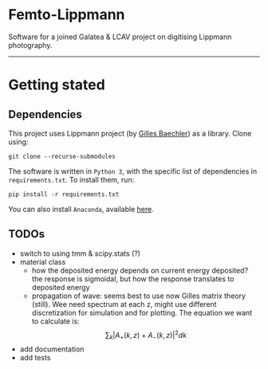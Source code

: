 # Femto-Lippmann
Software for a joined Galatea & LCAV project on digitising Lippmann photography.

---
# Getting stated

## Dependencies

This project uses Lippmann project 
(by [Gilles Baechler](http://lcav.epfl.ch/people/Gilles_Baechler)) as a library. 
Clone using:
```
git clone --recurse-submodules 
```

The software is written in `Python 3`, with the specific list of dependencies in 
`requirements.txt`. To install them, run:
```
pip install -r requirements.txt
```

You can also install `Anaconda`, available [here](https://www.anaconda.com).


## TODOs

 - switch to using tmm & scipy.stats (?)
 - material class 
    - how the deposited energy depends on current energy deposited?
    the response is sigmoidal, but how the response translates to deposited energy
    - propagation of wave:
    seems best to use now Gilles matrix theory (still).
     Wee need spectrum at each z, might use different discretization for simulation 
     and for plotting. The equation we want to calculate is:
     $$\sum_{k} |A_+(k, z) + A_-(k, z)|^2 dk $$
 - add documentation
 - add tests
